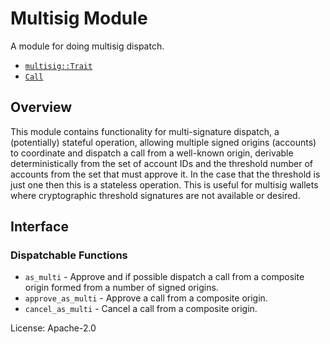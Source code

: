 # Multisig Module
A module for doing multisig dispatch.

- [`multisig::Trait`](https://docs.rs/noble-multisig/latest/noble_multisig/trait.Trait.html)
- [`Call`](https://docs.rs/noble-multisig/latest/noble_multisig/enum.Call.html)

## Overview

This module contains functionality for multi-signature dispatch, a (potentially) stateful
operation, allowing multiple signed
origins (accounts) to coordinate and dispatch a call from a well-known origin, derivable
deterministically from the set of account IDs and the threshold number of accounts from the
set that must approve it. In the case that the threshold is just one then this is a stateless
operation. This is useful for multisig wallets where cryptographic threshold signatures are
not available or desired.

## Interface

### Dispatchable Functions

* `as_multi` - Approve and if possible dispatch a call from a composite origin formed from a
  number of signed origins.
* `approve_as_multi` - Approve a call from a composite origin.
* `cancel_as_multi` - Cancel a call from a composite origin.

[`Call`]: ./enum.Call.html
[`Config`]: ./trait.Config.html

License: Apache-2.0
